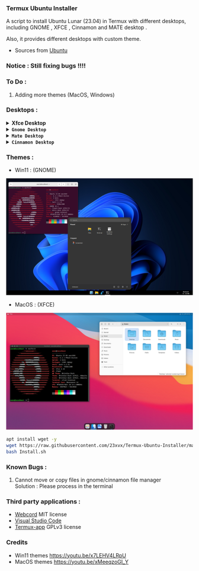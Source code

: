 ### Termux Ubuntu Installer
 <p>A script to install Ubuntu Lunar (23.04) in Termux with different desktops,
 including GNOME , XFCE , Cinnamon and MATE desktop . </p>
 <p>Also, it provides different desktops with custom theme.</p>

- Sources from [Ubuntu](https://cloud-images.ubuntu.com)

### Notice : Still fixing bugs !!!!



### To Do : 
1) Adding more themes (MacOS, Windows)

### Desktops :

<details></br>
<summary><b>Xfce Desktop</b></summary>
<p align="center"><img src="./Images/xfce.png"></p>
</details>

<details></br>
<summary><b><code>Gnome Desktop</code></b></summary>
<p align="center"><img src="./Images/gnome.png"></p>
</details>

<details></br>
<summary><b><code>Mate Desktop</code></b></summary>
<p align="center"><img src="./Images/mate.png"></p>
</details>

<details></br>
<summary><b><code>Cinnamon Desktop</code></b></summary>
<p align="center"><img src="./Images/cinnamon.png"></p>
</details>

### Themes :

- Win11 : (GNOME)
<p align="center"><img src="./Images/win11.png"></p>

- MacOS : (XFCE)
<p align="center"><img src="./Images/macos.png"></p>


```bash 
apt install wget -y 
wget https://raw.githubusercontent.com/23xvx/Termux-Ubuntu-Installer/main/Install.sh
bash Install.sh 
```

### Known Bugs :
1) Cannot move or copy files in gnome/cinnamon file manager</br>Solution : Please process in the terminal 

### Third party applications :
- [Webcord](https://github.com/SpacingBat3/WebCord) MIT license 
- [Visual Studio Code](https://code.visualstudio.com) 
- [Termux-app](https://github.com/termux/termux-app) GPLv3 license

### Credits 
- Win11 themes https://youtu.be/x7LEHV4LRpU
- MacOS themes https://youtu.be/xMeeqzoGI_Y 
